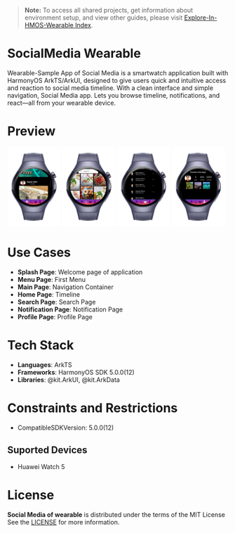 > **Note:** To access all shared projects, get information about environment setup, and view other guides, please visit [Explore-In-HMOS-Wearable Index](https://github.com/Explore-In-HMOS-Wearable/hmos-index).

# SocialMedia Wearable

Wearable-Sample App of Social Media is a smartwatch application built with HarmonyOS ArkTS/ArkUI, designed to give users
quick and intuitive access and reaction to social media timeline. With a clean interface and simple navigation, Social
Media app. Lets you browse timeline, notifications, and react—all from your wearable device.

# Preview
<div>
    <img src="./imgs/img11.png" width="24%"/>
    <img src="./imgs/img12.png" width="24%"/>
    <img src="./imgs/img13.png" width="24%"/>
    <img src="./imgs/img14.png" width="24%"/>
</div>


# Use Cases

- **Splash Page**: Welcome page of application
- **Menu Page**: First Menu
- **Main Page**: Navigation Container
- **Home Page**: Timeline
- **Search Page**: Search Page
- **Notification Page**: Notification Page
- **Profile Page**: Profile Page

# Tech Stack

- **Languages**: ArkTS
- **Frameworks**: HarmonyOS SDK 5.0.0(12)
- **Libraries**: @kit.ArkUI, @kit.ArkData


# Constraints and Restrictions

- CompatibleSDKVersion: 5.0.0(12)

## Suported Devices

- Huawei Watch 5

# License

**Social Media of wearable** is distributed under the terms of the MIT License
See the [LICENSE](./LICENSE) for more information.

